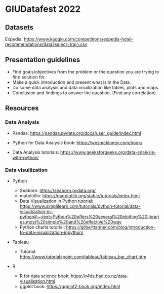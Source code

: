 # GIUDatafest 2022

## Datasets

Expedia: https://www.kaggle.com/competitions/expedia-hotel-recommendations/data?select=train.csv

## Presentation guidelines

* Find goals/objectives from the problem or the question you are trying to find solution for.
* Make a quick introduction and present what is in the Data.
* Do some data analysis and data visuilization like tables, plots and maps. 
* Conclusion and findings to answer the question. (Find any correlation)

## Resources


### Data Analysis

* Pandas: https://pandas.pydata.org/docs/user_guide/index.html

* Python for Data Analysis book: https://wesmckinney.com/book/

* Data Analysis tutorials: https://www.geeksforgeeks.org/data-analysis-with-python/

### Data visuilization

* Python
  * Seaborn: https://seaborn.pydata.org/
  * matplotlib: https://matplotlib.org/stable/tutorials/index.html
  * Data Visualization in Python tutorial: https://www.simplilearn.com/tutorials/python-tutorial/data-visualization-in-python#:~:text=Python%20offers%20several%20plotting%20libraries,most%20simple%20and%20effective%20way
  * Python charts tutorial: https://gilberttanner.com/blog/introduction-to-data-visualization-inpython/

* Tableau
  * Tutorial: https://www.tutorialspoint.com/tableau/tableau_bar_chart.htm


* R
  * R for data science book: https://r4ds.had.co.nz/data-visualisation.html
  * ggplot book: https://ggplot2-book.org/index.html

